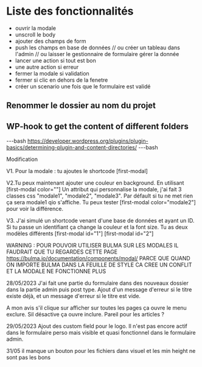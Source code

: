 # Liste des fonctionnalités

- ouvrir la modale
- unscroll le body
- ajouter des champs de form
- push les champs en base de données // ou créer un tableau dans l'admin // ou laisser le gestionnaire de formulaire gérer la donnée
- lancer une action si tout est bon
- une autre action si erreur
- fermer la modale si validation
- fermer si clic en dehors de la fenetre
- créer un scenario une fois que le formulaire est validé

## Renommer le dossier au nom du projet

## WP-hook to get the content of different folders

---bash
https://developer.wordpress.org/plugins/plugin-basics/determining-plugin-and-content-directories/
---bash

Modification

V1. Pour la modale : tu ajoutes le shortcode [first-modal]

V2.Tu peux maintenant ajouter une couleur en background. En utilisant
[first-modal color=""]
Un attribut qui personnalise la modale, j'ai fait 3 classes css "modale1", "modale2", "modale3". Par défault si tu ne met rien ça sera modale1 qio s'affiche.
Tu peux tester [first-modal color="modale2"] pour voir la différence.

V3. J'ai simulé un shortcode venant d'une base de données et ayant un ID. Si tu passe un identifiant ça change la couleur et la font size. Tu as deux modèles différents
[first-modal id="1"] [first-modal id="2"]

WARNING : POUR POUVOIR UTILISER BULMA SUR LES MODALES IL FAUDRAIT QUE TU REGARDES CETTE PAGE https://bulma.io/documentation/components/modal/ PARCE QUE QUAND ON IMPORTE BULMA DANS LA FEUILLE DE STYLE CA CREE UN CONFLIT ET LA MODALE NE FONCTIONNE PLUS





28/05/2023
J'ai fait une partie du formulaire dans des nouveaux dossier dans la partie admin puis post type.
Ajout d'un message d'erreur si le titre existe déjà, et un message d'erreur si le titre est vide.

A mon avis s'il clique sur afficher sur toutes les pages ça ouvre le menu exclure. Sil désactive ça ouvre inclure.
Pareil pour les articles ?

29/05/2023
Ajout des custom field pour le logo. Il n'est pas encore actif dans le formulaire perso mais visible et quasi fonctionnel dans le formulaire admin.


31/05 il manque un bouton pour les fichiers dans visuel et les min height ne sont pas les bons